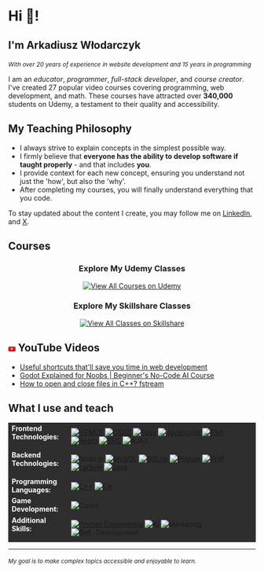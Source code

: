 # Hi 👋!

## I'm Arkadiusz Włodarczyk
<em><small style='font-size:12px;'>With over 20 years of experience in website development and 15 years in programming</small></em>

I am an _educator_, _programmer_, _full-stack developer_, and _course creator_. I've created 27 popular video courses covering programming, web development, and math. These courses have attracted over <strong>340,000</strong> students on Udemy, a testament to their quality and accessibility.

## My Teaching Philosophy

- I always strive to explain concepts in the simplest possible way.
- I firmly believe that <b>everyone has the ability to develop software if taught properly</b> - and that includes <b>you</b>.
- I provide context for each new concept, ensuring you understand not just the 'how', but also the 'why'.
- After completing my courses, you will finally understand everything that you code.

To stay updated about the content I create, you may follow me on [LinkedIn](https://www.linkedin.com/in/arkadiusz-w%C5%82odarczyk-99ab03141/), and [X](https://x.com/armiksos).

##  Courses
<div align="center">
  <h3>Explore My Udemy Classes</h3>
  <a href="https://www.udemy.com/user/arkadiuszwodarczyk/" target="_blank">
    <img src="https://img.shields.io/badge/Udemy-View%20All%20Courses-ec5252?style=for-the-badge&logo=udemy&logoColor=white" alt="View All Courses on Udemy"/>
  </a>
</div>
<div align="center">
  <h3>Explore My Skillshare Classes</h3>
  <a href="https://www.skillshare.com/en/r/user/morfidon" target="_blank">
    <img src="https://img.shields.io/badge/Skillshare-View%20All%20Classes-00FF84?style=for-the-badge&logo=skillshare&logoColor=white" alt="View All Classes on Skillshare"/>
  </a>
</div>

## <a href="https://www.youtube.com/channel/@GameDevForNoobs" target="_blank"><img src='./images/youtube.svg' alt='YouTube' width="3%"></a> YouTube Videos
- [Useful shortcuts that'll save you time in web development](https://youtu.be/8_oLV9NsMeI)
- [Godot Explained for Noobs | Beginner's No-Code AI Course](https://www.youtube.com/watch?v=sJmnyE9ozjQ&list=PLx_rFty4A2K3ZEo1pzsYTBaPs4RIOnnGr)
- [How to open and close files in C++? fstream](https://youtu.be/wL2fv9GHhMc)


## What I use and teach

<table>
  <tr>
    <td style="vertical-align: top; padding-right: 15px; background-color: #2e2e2e; color: white;">
      <strong>Frontend<br>Technologies:</strong>
    </td>
    <td style="background-color: #2e2e2e; padding: 10px;">
      <a href="https://www.udemy.com/course/html-css-emmet-for-beginners/?referralCode=AE94DA96138B8F86BAD6"><img src="https://img.shields.io/badge/HTML5-E34F26?style=for-the-badge&logo=html5&logoColor=white" alt="HTML5" /></a>
      <a href="https://www.udemy.com/course/html-css-emmet-for-beginners/?referralCode=AE94DA96138B8F86BAD6"><img src="https://img.shields.io/badge/CSS3-1572B6?style=for-the-badge&logo=css3&logoColor=white" alt="CSS3" /></a>
      <a href="https://www.udemy.com/course/write-clean-css-using-sass/?referralCode=0F21D00758E1DCF7CD4E"><img src="https://img.shields.io/badge/Sass-CC6699?style=for-the-badge&logo=sass&logoColor=white" alt="Sass" /></a>
      <a href="https://www.udemy.com/course/javascript-from-beginner-to-expert-bring-life-to-your-site/?referralCode=631D070753541D58F328"><img src="https://img.shields.io/badge/JavaScript-F7DF1E?style=for-the-badge&logo=javascript&logoColor=black" alt="JavaScript" /></a>
      <a href="https://www.udemy.com/course/javascript-from-beginner-to-expert-bring-life-to-your-site/?referralCode=631D070753541D58F328"><img src="https://img.shields.io/badge/ES6-F7DF1E?style=for-the-badge&logo=javascript&logoColor=black" alt="ES6" /></a>
      <a href="https://www.udemy.com/course/javascript-from-beginner-to-expert-bring-life-to-your-site/?referralCode=631D070753541D58F328"><img src="https://img.shields.io/badge/React-20232A?style=for-the-badge&logo=react&logoColor=61DAFB" alt="React" /></a>
      <a href="https://www.udemy.com/course/seo-training-with-seo-expert-for-beginners/?referralCode=DB8B580CC6662E7409C0"><img src="https://img.shields.io/badge/SEO-47CC5E?style=for-the-badge&logo=google&logoColor=white" alt="SEO" /></a>
      <img src="https://img.shields.io/badge/AJAX-4285F4?style=for-the-badge&logo=ajax&logoColor=white" alt="AJAX" />
    </td>
    </td>
  </tr>
  <tr>
    <td style="vertical-align: top; padding-right: 15px; background-color: #2e2e2e; color: white;">
      <strong>Backend<br>Technologies:</strong>
    </td>
    <td style="background-color: #2e2e2e; padding: 10px;">
      <img src="https://img.shields.io/badge/Node.js-339933?style=for-the-badge&logo=nodedotjs&logoColor=white" alt="Node.js" />
      <a href="https://www.udemy.com/course/sql-podstawy-ai-mysql/?referralCode=3B4F362A1DA178CA7BFD"><img src="https://img.shields.io/badge/MySQL-4479A1?style=for-the-badge&logo=mysql&logoColor=white" alt="MySQL" /></a>
      <a href="https://www.udemy.com/course/sql-podstawy-ai-mysql/?referralCode=3B4F362A1DA178CA7BFD"><img src="https://img.shields.io/badge/SQLite-07405E?style=for-the-badge&logo=sqlite&logoColor=white" alt="SQLite" /></a>
      <a href="https://www.udemy.com/course/python-for-beginners-learn-python-from-scratch/?referralCode=2F82A8F102C7E6434381"><img src="https://img.shields.io/badge/Python-3776AB?style=for-the-badge&logo=python&logoColor=white" alt="Python" /></a>
      <a href="https://www.udemy.com/course/php-mysql-od-podstaw-do-eksperta/?referralCode=255C584F4E4FF54AC71E"><img src="https://img.shields.io/badge/PHP-777BB4?style=for-the-badge&logo=php&logoColor=white" alt="PHP" /></a>
      <a href="https://www.udemy.com/course/laravel-in-action/?referralCode=0E96F8C7033B6D8E49B8"><img src="https://img.shields.io/badge/Laravel-FF2D20?style=for-the-badge&logo=laravel&logoColor=white" alt="Laravel" /></a>
      <a href="https://www.udemy.com/course/java-from-beginner-to-expert/?referralCode=0AF3F6DE8B9AC5F4DCE7"><img src="https://img.shields.io/badge/Java-007396?style=for-the-badge&logo=java&logoColor=white" alt="Java" /></a>
    </td>
  </tr>
  <tr>
    <td style="vertical-align: top; padding-right: 15px; background-color: #2e2e2e; color: white;">
      <strong>Programming<br>Languages:</strong>
    </td>
    <td style="background-color: #2e2e2e; padding: 10px;">
      <a href="https://www.udemy.com/course/video-course-c-from-beginner-to-expert/?referralCode=F835B8AEE9C81FFE5BE5"><img src="https://img.shields.io/badge/C++-00599C?style=for-the-badge&logo=cplusplus&logoColor=white" alt="C++" /></a>
      <a href="https://www.udemy.com/course/c-net-od-podstaw-do-tworzenia-aplikacji-w-wpf-i-xaml/?referralCode=115FCFCA6C4D1B233F6D"><img src="https://img.shields.io/badge/C%23-239120?style=for-the-badge&logo=csharp&logoColor=white" alt="C#" /></a>
    </td>
  </tr>
  <tr>
    <td style="vertical-align: top; padding-right: 15px; background-color: #2e2e2e; color: white;">
      <strong>Game<br>Development:</strong>
    </td>
    <td style="background-color: #2e2e2e; padding: 10px;">
      <img src="https://img.shields.io/badge/Godot-478CBF?style=for-the-badge&logo=godot-engine&logoColor=white" alt="Godot" />
    </td>
  </tr>
  <tr>
    <td style="vertical-align: top; padding-right: 15px; background-color: #2e2e2e; color: white;">
      <strong>Additional<br>Skills:</strong>
    </td>
    <td style="background-color: #2e2e2e; padding: 10px;">
      <a href="https://www.udemy.com/course/chatgpt-ai-programming/?referralCode=8DA49AD0FEB3B65F378F"><img src="https://img.shields.io/badge/Prompt%20Engineering-FF6F61?style=for-the-badge&logo=openai&logoColor=white" alt="Prompt Engineering" /></a>
      <a href="https://www.udemy.com/course/chatgpt-ai-programming/?referralCode=8DA49AD0FEB3B65F378F"><img src="https://img.shields.io/badge/AI-00B2FF?style=for-the-badge&logo=artificial-intelligence&logoColor=white" alt="AI" /></a>
      <img src="https://img.shields.io/badge/Marketing-FF4500?style=for-the-badge&logo=mailchimp&logoColor=white" alt="Marketing" />
      <img src="https://img.shields.io/badge/Self--Development-4CAF50?style=for-the-badge&logo=bookstack&logoColor=white" alt="Self-Development" />
    </td>
  </tr>
</table>

---
<small> _My goal is to make complex topics accessible and enjoyable to learn._ </small>